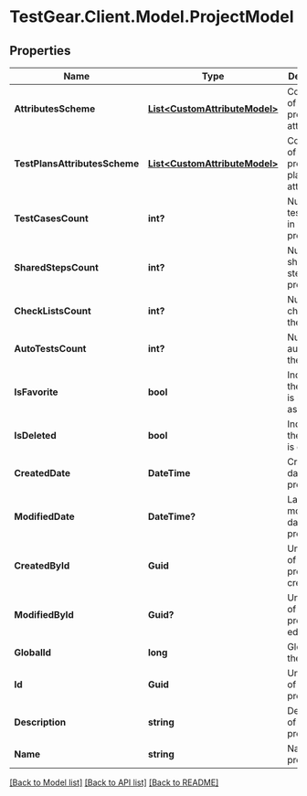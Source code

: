 # TestGear.Client.Model.ProjectModel

## Properties

Name | Type | Description | Notes
------------ | ------------- | ------------- | -------------
**AttributesScheme** | [**List&lt;CustomAttributeModel&gt;**](CustomAttributeModel.md) | Collection of the project attributes | [optional] 
**TestPlansAttributesScheme** | [**List&lt;CustomAttributeModel&gt;**](CustomAttributeModel.md) | Collection of the project test plans attributes | [optional] 
**TestCasesCount** | **int?** | Number of test cases in the project | [optional] 
**SharedStepsCount** | **int?** | Number of shared steps in the project | [optional] 
**CheckListsCount** | **int?** | Number of checklists in the project | [optional] 
**AutoTestsCount** | **int?** | Number of autotests in the project | [optional] 
**IsFavorite** | **bool** | Indicates if the project is marked as favorite | [optional] 
**IsDeleted** | **bool** | Indicates if the project is deleted | [optional] 
**CreatedDate** | **DateTime** | Creation date of the project | [optional] 
**ModifiedDate** | **DateTime?** | Last modification date of the project | [optional] 
**CreatedById** | **Guid** | Unique ID of the project creator | [optional] 
**ModifiedById** | **Guid?** | Unique ID of the project last editor | [optional] 
**GlobalId** | **long** | Global ID of the project | [optional] 
**Id** | **Guid** | Unique ID of the project | 
**Description** | **string** | Description of the project | [optional] 
**Name** | **string** | Name of the project | 

[[Back to Model list]](../README.md#documentation-for-models) [[Back to API list]](../README.md#documentation-for-api-endpoints) [[Back to README]](../README.md)

